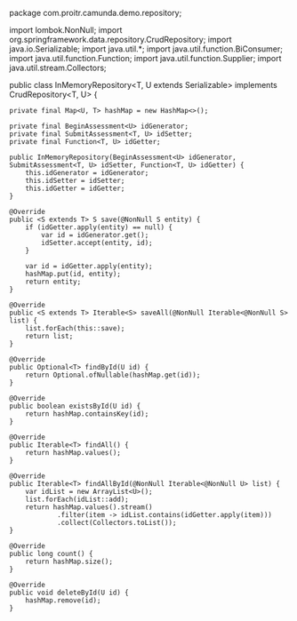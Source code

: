 package com.proitr.camunda.demo.repository;


import lombok.NonNull;
import org.springframework.data.repository.CrudRepository;
import java.io.Serializable;
import java.util.*;
import java.util.function.BiConsumer;
import java.util.function.Function;
import java.util.function.Supplier;
import java.util.stream.Collectors;

public class InMemoryRepository<T, U extends Serializable> implements CrudRepository<T, U> {

    private final Map<U, T> hashMap = new HashMap<>();

    private final BeginAssessment<U> idGenerator;
    private final SubmitAssessment<T, U> idSetter;
    private final Function<T, U> idGetter;

    public InMemoryRepository(BeginAssessment<U> idGenerator, SubmitAssessment<T, U> idSetter, Function<T, U> idGetter) {
        this.idGenerator = idGenerator;
        this.idSetter = idSetter;
        this.idGetter = idGetter;
    }

    @Override
    public <S extends T> S save(@NonNull S entity) {
        if (idGetter.apply(entity) == null) {
            var id = idGenerator.get();
            idSetter.accept(entity, id);
        }

        var id = idGetter.apply(entity);
        hashMap.put(id, entity);
        return entity;
    }

    @Override
    public <S extends T> Iterable<S> saveAll(@NonNull Iterable<@NonNull S> list) {
        list.forEach(this::save);
        return list;
    }

    @Override
    public Optional<T> findById(U id) {
        return Optional.ofNullable(hashMap.get(id));
    }

    @Override
    public boolean existsById(U id) {
        return hashMap.containsKey(id);
    }

    @Override
    public Iterable<T> findAll() {
        return hashMap.values();
    }

    @Override
    public Iterable<T> findAllById(@NonNull Iterable<@NonNull U> list) {
        var idList = new ArrayList<U>();
        list.forEach(idList::add);
        return hashMap.values().stream()
                .filter(item -> idList.contains(idGetter.apply(item)))
                .collect(Collectors.toList());
    }

    @Override
    public long count() {
        return hashMap.size();
    }

    @Override
    public void deleteById(U id) {
        hashMap.remove(id);
    }
